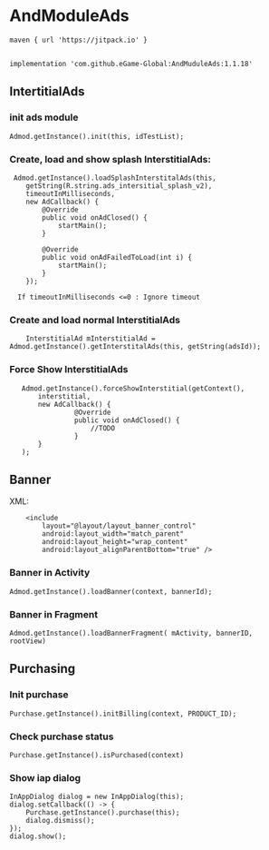 # AndModuleAds

	maven { url 'https://jitpack.io' }


	implementation 'com.github.eGame-Global:AndMuduleAds:1.1.18'
## IntertitialAds
### init ads module
    Admod.getInstance().init(this, idTestList);
    
  
### Create, load and show splash InterstitialAds:
     Admod.getInstance().loadSplashInterstitalAds(this,
		getString(R.string.ads_intersitial_splash_v2),
		timeoutInMilliseconds,
	    new AdCallback() {
            @Override
            public void onAdClosed() {
                startMain();
            }

            @Override
            public void onAdFailedToLoad(int i) {
                startMain();
            }
        });
        
	  If timeoutInMilliseconds <=0 : Ignore timeout
	  
### Create and load normal InterstitialAds	  
		InterstitialAd mInterstitialAd = Admod.getInstance().getInterstitalAds(this, getString(adsId));
		
### Force Show InterstitialAds
	   Admod.getInstance().forceShowInterstitial(getContext(),
		   interstitial, 
		   new AdCallback() {
                    @Override
                    public void onAdClosed() {
                        //TODO
                    }
           }
       );
## Banner
XML:

		<include
			layout="@layout/layout_banner_control"  
			android:layout_width="match_parent"  
			android:layout_height="wrap_content"  
			android:layout_alignParentBottom="true" />

### Banner in Activity
	Admod.getInstance().loadBanner(context, bannerId);
### Banner in Fragment
	Admod.getInstance().loadBannerFragment( mActivity, bannerID,  rootView)

## Purchasing
### Init purchase
	Purchase.getInstance().initBilling(context, PRODUCT_ID);
### Check purchase status
	Purchase.getInstance().isPurchased(context)
### Show iap dialog
	InAppDialog dialog = new InAppDialog(this);
	dialog.setCallback(() -> {  
	    Purchase.getInstance().purchase(this); 
	    dialog.dismiss();  
	});  
	dialog.show();
